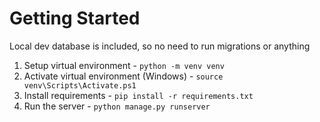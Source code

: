 # Getting Started

Local dev database is included, so no need to run migrations or anything

1. Setup virtual environment - `python -m venv venv`
2. Activate virtual environment (Windows) - `source venv\Scripts\Activate.ps1`
2. Install requirements - `pip install -r requirements.txt`
3. Run the server - `python manage.py runserver`

